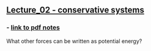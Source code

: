 ## [Lecture_02 - conservative systems](https://youtu.be/1C_LxnWQPT8)

### - [link to pdf notes](https://campuspro-uploads.s3.us-west-2.amazonaws.com/2f97aca3-fc59-4d60-903d-2957cdab1812/f7769c8c-e364-4e3b-ad1e-f3d6a55df434/12_conservative-spring.pdf)

What other forces can be written as potential energy?

